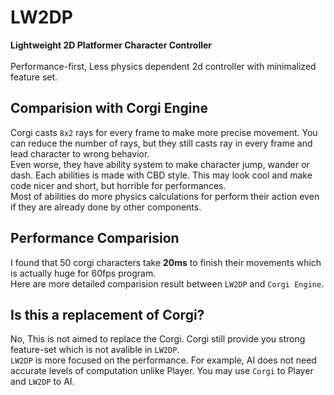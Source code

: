 LW2DP
====
<b>Lightweight 2D Platformer Character Controller</b><br>
<br>
Performance-first, Less physics dependent 2d controller with minimalized feature set.

Comparision with Corgi Engine
----
Corgi casts `8x2` rays for every frame to make more precise movement. You can reduce the number of rays, but they still casts ray in every frame and lead character to wrong behavior.<br>
Even worse, they have ability system to make character jump, wander or dash. Each abilities is made with CBD style. 
This may look cool and make code nicer and short, but horrible for performances.<br>
Most of abilities do more physics calculations for perform their action even if they are already done by other components.

Performance Comparision
----
I found that 50 corgi characters take __20ms__ to finish their movements which is actually huge for 60fps program.<br>
Here are more detailed comparision result between `LW2DP` and `Corgi Engine`.

Is this a replacement of Corgi?
----
No, This is not aimed to replace the Corgi. Corgi still provide you strong feature-set which is not avalible in `LW2DP`.<br>
`LW2DP` is more focused on the performance. For example, AI does not need accurate levels of computation unlike Player. You may use `Corgi` to Player and `LW2DP` to AI.
